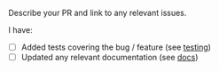 Describe your PR and link to any relevant issues. 

I have:
 - [ ] Added tests covering the bug / feature (see [testing](https://github.com/john-markham/gqlgen/blob/master/TESTING.md))
 - [ ] Updated any relevant documentation (see [docs](https://github.com/john-markham/gqlgen/tree/master/docs/content))
